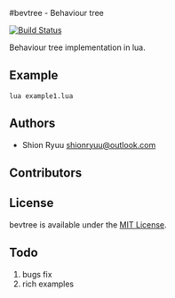 #bevtree - Behaviour tree

[![Build Status](https://secure.travis-ci.org/ShionRyuu/bevtree.png?branch=master)](https://travis-ci.org/ShionRyuu/bevtree)

Behaviour tree implementation in lua.

## Example

```
lua example1.lua
```

## Authors

- Shion Ryuu <shionryuu@outlook.com>

## Contributors


## License

bevtree is available under the [MIT License](https://github.com/ShionRyuu/bevtree/blob/master/LICENSE).

## Todo

1. bugs fix
2. rich examples
